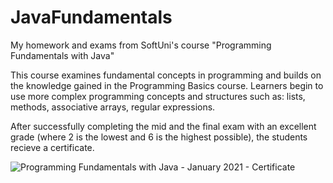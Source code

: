 # JavaFundamentals
My homework and exams from SoftUni's course "Programming Fundamentals with Java"

This course examines fundamental concepts in programming and builds on the knowledge gained in the Programming Basics course. Learners begin to use more complex programming concepts and structures such as: lists, methods, associative arrays, regular expressions.

After successfully completing the mid and the final exam with an excellent grade (where 2 is the lowest and 6 is the highest possible), the students recieve a certificate.


![Programming Fundamentals with Java - January 2021 - Certificate](https://user-images.githubusercontent.com/14092013/225956734-1947aa24-5bdc-4220-a51b-c9ed9c6c0637.jpeg)
